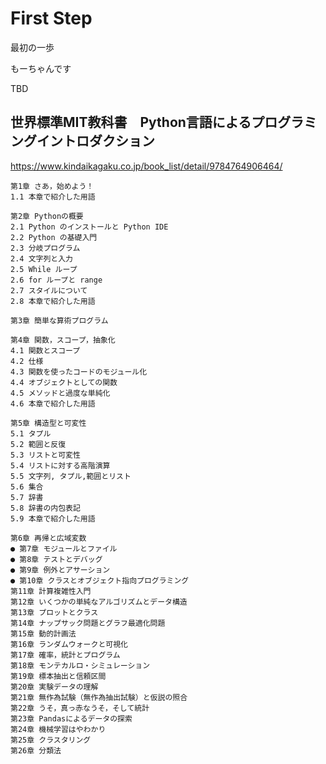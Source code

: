 # First Step
最初の一歩

もーちゃんです

TBD

## 世界標準MIT教科書　Python言語によるプログラミングイントロダクション
https://www.kindaikagaku.co.jp/book_list/detail/9784764906464/

    第1章 さあ，始めよう！
    1.1 本章で紹介した用語

    第2章 Pythonの概要
    2.1 Python のインストールと Python IDE 
    2.2 Python の基礎入門 
    2.3 分岐プログラム 
    2.4 文字列と入力 
    2.5 While ループ
    2.6 for ループと range 
    2.7 スタイルについて
    2.8 本章で紹介した用語

    第3章 簡単な算術プログラム
    
    第4章 関数，スコープ，抽象化
    4.1 関数とスコープ
    4.2 仕様 
    4.3 関数を使ったコードのモジュール化
    4.4 オブジェクトとしての関数
    4.5 メソッドと過度な単純化
    4.6 本章で紹介した用語

    第5章 構造型と可変性
    5.1 タプル
    5.2 範囲と反復
    5.3 リストと可変性 
    5.4 リストに対する高階演算
    5.5 文字列, タプル,範囲とリスト
    5.6 集合
    5.7 辞書
    5.8 辞書の内包表記
    5.9 本章で紹介した用語

    第6章 再帰と広域変数
    ● 第7章 モジュールとファイル
    ● 第8章 テストとデバッグ
    ● 第9章 例外とアサーション
    ● 第10章 クラスとオブジェクト指向プログラミング
    第11章 計算複雑性入門
    第12章 いくつかの単純なアルゴリズムとデータ構造
    第13章 プロットとクラス
    第14章 ナップサック問題とグラフ最適化問題
    第15章 動的計画法
    第16章 ランダムウォークと可視化
    第17章 確率，統計とプログラム
    第18章 モンテカルロ・シミュレーション
    第19章 標本抽出と信頼区間
    第20章 実験データの理解
    第21章 無作為試験（無作為抽出試験）と仮説の照合
    第22章 うそ，真っ赤なうそ，そして統計
    第23章 Pandasによるデータの探索
    第24章 機械学習はやわかり
    第25章 クラスタリング
    第26章 分類法
